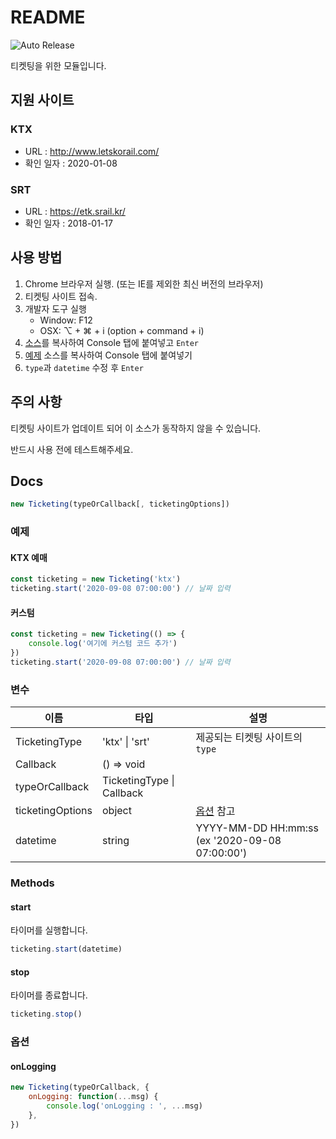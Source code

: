 # README

![Auto Release](https://github.com/divlook/ticketing/workflows/Auto%20Release/badge.svg)

티켓팅을 위한 모듈입니다.

## 지원 사이트

### KTX

- URL : http://www.letskorail.com/
- 확인 일자 : 2020-01-08

### SRT

- URL : https://etk.srail.kr/
- 확인 일자 : 2018-01-17

## 사용 방법

1. Chrome 브라우저 실행. (또는 IE를 제외한 최신 버전의 브라우저)
2. 티켓팅 사이트 접속.
3. 개발자 도구 실행
   - Window: F12
   - OSX: ⌥ + ⌘ + i (option + command + i)
4. [소스](./dist/ticketing.js)를 복사하여 Console 탭에 붙여넣고 `Enter`
5. [예제](#예제) 소스를 복사하여 Console 탭에 붙여넣기
6. `type`과 `datetime` 수정 후 `Enter`

## 주의 사항

티켓팅 사이트가 업데이트 되어 이 소스가 동작하지 않을 수 있습니다.

반드시 사용 전에 테스트해주세요.

## Docs

```js
new Ticketing(typeOrCallback[, ticketingOptions])
```

### 예제

#### KTX 예매

```js
const ticketing = new Ticketing('ktx')
ticketing.start('2020-09-08 07:00:00') // 날짜 입력
```

#### 커스텀

```js
const ticketing = new Ticketing(() => {
    console.log('여기에 커스텀 코드 추가')
})
ticketing.start('2020-09-08 07:00:00') // 날짜 입력
```

### 변수

| 이름 | 타입 | 설명 |
| - | - | - |
| TicketingType | 'ktx' \| 'srt' | 제공되는 티켓팅 사이트의 `type` |
| Callback | () => void | |
| typeOrCallback | TicketingType \| Callback | |
| ticketingOptions | object | [옵션](#옵션) 참고 |
| datetime | string | YYYY-MM-DD HH:mm:ss (ex '2020-09-08 07:00:00') |

### Methods

#### start

타이머를 실행합니다.

```js
ticketing.start(datetime)
```

#### stop

타이머를 종료합니다.

```js
ticketing.stop()
```

### 옵션

#### onLogging

```js
new Ticketing(typeOrCallback, {
    onLogging: function(...msg) {
        console.log('onLogging : ', ...msg)
    },
})
```
